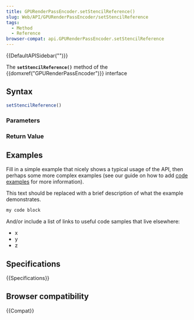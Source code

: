```yaml
---
title: GPURenderPassEncoder.setStencilReference()
slug: Web/API/GPURenderPassEncoder/setStencilReference
tags:
  - Method
  - Reference
browser-compat: api.GPURenderPassEncoder.setStencilReference
---
```

{{DefaultAPISidebar("")}}

The **`setStencilReference()`** method of the {{domxref("GPURenderPassEncoder")}} interface 

## Syntax

```js
setStencilReference()
```

### Parameters



### Return Value



## Examples

Fill in a simple example that nicely shows a typical usage of the API, then perhaps some more complex examples (see our guide on how to add [code examples](/en-US/docs/MDN/Contribute/Structures/Code_examples) for more information).

This text should be replaced with a brief description of what the example demonstrates.

```js
my code block
```

And/or include a list of links to useful code samples that live elsewhere:

*   x
*   y
*   z

## Specifications

{{Specifications}}

## Browser compatibility

{{Compat}}

